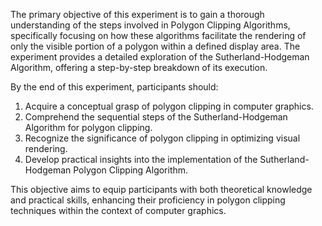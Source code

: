 The primary objective of this experiment is to gain a thorough understanding of the steps involved in Polygon Clipping Algorithms, specifically focusing on how these algorithms facilitate the rendering of only the visible portion of a polygon within a defined display area. The experiment provides a detailed exploration of the Sutherland-Hodgeman Algorithm, offering a step-by-step breakdown of its execution.

By the end of this experiment, participants should:

1. Acquire a conceptual grasp of polygon clipping in computer graphics.
2. Comprehend the sequential steps of the Sutherland-Hodgeman Algorithm for polygon clipping.
3. Recognize the significance of polygon clipping in optimizing visual rendering.
4. Develop practical insights into the implementation of the Sutherland-Hodgeman Polygon Clipping Algorithm.

This objective aims to equip participants with both theoretical knowledge and practical skills, enhancing their proficiency in polygon clipping techniques within the context of computer graphics.